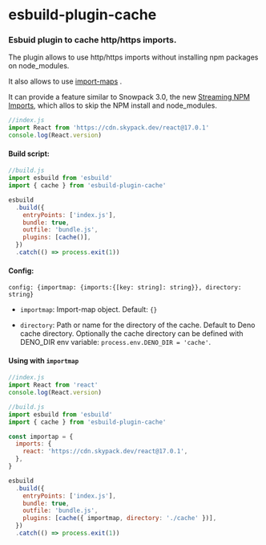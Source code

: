 # esbuild-plugin-cache

### Esbuid plugin to cache http/https imports.

The plugin allows to use http/https imports without installing npm packages on node_modules.

It also allows to use [import-maps](https://github.com/WICG/import-maps) .

It can provide a feature similar to Snowpack 3.0, the new [Streaming NPM Imports](https://www.snowpack.dev/posts/2020-12-03-snowpack-3-release-candidate), which allos to skip the NPM install and node_modules.

```javascript
//index.js
import React from 'https://cdn.skypack.dev/react@17.0.1'
console.log(React.version)
```

#### Build script:

```javascript
//build.js
import esbuild from 'esbuild'
import { cache } from 'esbuild-plugin-cache'

esbuild
  .build({
    entryPoints: ['index.js'],
    bundle: true,
    outfile: 'bundle.js',
    plugins: [cache()],
  })
  .catch(() => process.exit(1))
```

#### Config:

`config: {importmap: {imports:{[key: string]: string}}, directory: string}`

- `importmap`: Import-map object. Default: `{}`

- `directory`: Path or name for the directory of the cache. Default to Deno cache directory. Optionally the cache directory can be defined with DENO_DIR env variable: `process.env.DENO_DIR = 'cache'`.

#### Using with `importmap`

```javascript
//index.js
import React from 'react'
console.log(React.version)
```

```javascript
//build.js
import esbuild from 'esbuild'
import { cache } from 'esbuild-plugin-cache'

const importap = {
  imports: {
    react: 'https://cdn.skypack.dev/react@17.0.1',
  },
}

esbuild
  .build({
    entryPoints: ['index.js'],
    bundle: true,
    outfile: 'bundle.js',
    plugins: [cache({ importmap, directory: './cache' })],
  })
  .catch(() => process.exit(1))
```
